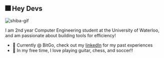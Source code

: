 ## 🎆 Hey Devs 

![shiba-gif](https://gist.githubusercontent.com/Chuncheonian/0b458eb00f72d648e65d69ab08ca16b8/raw/91dfc8ec23b03cae760d6635d397aaf879f51c16/shiba.gif)

I am 2nd year Computer Engineering student at the University of Waterloo, and am passionate about building tools for efficiency!
  * 💼 Currently @ BitGo, check out my [linkedIn](https://www.linkedin.com/in/yanxue-ce/) for my past experiences
  * 🌱 In my free time, I love playing guitar, chess, and soccer!! 





